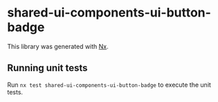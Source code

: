 # shared-ui-components-ui-button-badge

This library was generated with [Nx](https://nx.dev).

## Running unit tests

Run `nx test shared-ui-components-ui-button-badge` to execute the unit tests.

